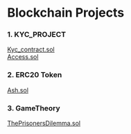 # Blockchain Projects

###  1. KYC_PROJECT
[Kyc_contract.sol](https://ipfs.io/ipfs/QmYUtLf5nr4xNSKpRgQPMU7utiLY9VXh4oz6GceJUweJsi)<br/>
[Access.sol](https://ipfs.io/ipfs/QmP5XWaM2W1vmaBwhCfcXyH5vteGM6KeYNfVHDir9bWdqT)
      
###  2. ERC20 Token
[Ash.sol](https://ipfs.io/ipfs/QmbAZTPBeq5KvukXTSDtJ6ENZJsHUjNPPnRzrFq2SkJy5b)
###  3. GameTheory
[ThePrisonersDilemma.sol](https://ipfs.io/ipfs/QmRvHnyrxJcUv4dW9VZwYBZpmbqiEM1jy6GBPAzFpPpu2U)


